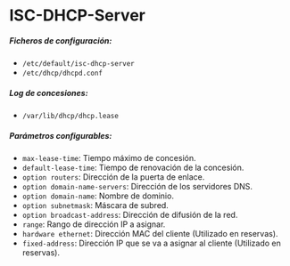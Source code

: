 # ISC-DHCP-Server
##### Ficheros de configuración:
- `/etc/default/isc-dhcp-server`
- `/etc/dhcp/dhcpd.conf`

##### Log de concesiones:
- `/var/lib/dhcp/dhcp.lease`

##### Parámetros configurables:
- `max-lease-time`: Tiempo máximo de concesión.
- `default-lease-time`: Tiempo de renovación de la concesión.
- `option routers`: Dirección de la puerta de enlace.
- `option domain-name-servers`: Dirección de los servidores DNS.
- `option domain-name`: Nombre de dominio.
- `option subnetmask`: Máscara de subred.
- `option broadcast-address`: Dirección de difusión de la red.
- `range`: Rango de dirección IP a asignar.
- `hardware ethernet`: Dirección MAC del cliente (Utilizado en reservas).
- `fixed-address`: Dirección IP que se va a asignar al cliente (Utilizado en reservas).